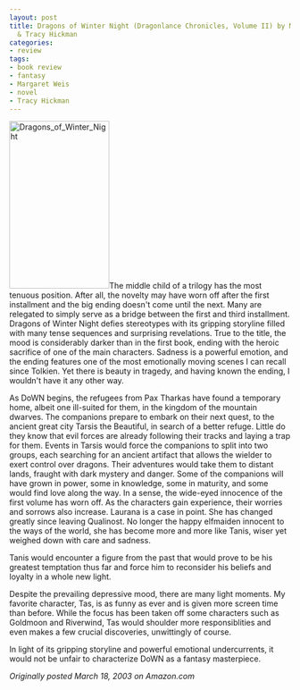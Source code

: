 ```yaml
---
layout: post
title: Dragons of Winter Night (Dragonlance Chronicles, Volume II) by Margaret Weis
  & Tracy Hickman
categories:
- review
tags:
- book review
- fantasy
- Margaret Weis
- novel
- Tracy Hickman
---
```

<img class="pull-left" title="Dragons_of_Winter_Night" src="https://dl.dropboxusercontent.com/u/52804626/images/Dragons_of_Winter_Night-179x300.jpg" width="179" height="300" />The middle child of a trilogy has the most tenuous position. After all, the novelty may have worn off after the first installment and the big ending doesn't come until the next. Many are relegated to simply serve as a bridge between the first and third installment. Dragons of Winter Night defies stereotypes with its gripping storyline filled with many tense sequences and surprising revelations. True to the title, the mood is considerably darker than in the first book, ending with the heroic sacrifice of one of the main characters. Sadness is a powerful emotion, and the ending features one of the most emotionally moving scenes I can recall since Tolkien. Yet there is beauty in tragedy, and having known the ending, I wouldn't have it any other way.

As DoWN begins, the refugees from Pax Tharkas have found a temporary home, albeit one ill-suited for them, in the kingdom of the mountain dwarves. The companions prepare to embark on their next quest, to the ancient great city Tarsis the Beautiful, in search of a better refuge. Little do they know that evil forces are already following their tracks and laying a trap for them. Events in Tarsis would force the companions to split into two groups, each searching for an ancient artifact that allows the wielder to exert control over dragons. Their adventures would take them to distant lands, fraught with dark mystery and danger. Some of the companions will have grown in power, some in knowledge, some in maturity, and some would find love along the way. In a sense, the wide-eyed innocence of the first volume has worn off. As the characters gain experience, their worries and sorrows also increase. Laurana is a case in point. She has changed greatly since leaving Qualinost. No longer the happy elfmaiden innocent to the ways of the world, she has become more and more like Tanis, wiser yet weighed down with care and sadness.

Tanis would encounter a figure from the past that would prove to be his greatest temptation thus far and force him to reconsider his beliefs and loyalty in a whole new light.

Despite the prevailing depressive mood, there are many light moments. My favorite character, Tas, is as funny as ever and is given more screen time than before. While the focus has been taken off some characters such as Goldmoon and Riverwind, Tas would shoulder more responsiblities and even makes a few crucial discoveries, unwittingly of course.

In light of its gripping storyline and powerful emotional undercurrents, it would not be unfair to characterize DoWN as a fantasy masterpiece.

*Originally posted March 18, 2003 on Amazon.com*
